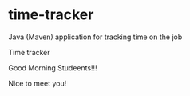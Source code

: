 # time-tracker
Java (Maven) application for tracking time on the job

Time tracker

Good Morning Studeents!!!

Nice to meet you!
